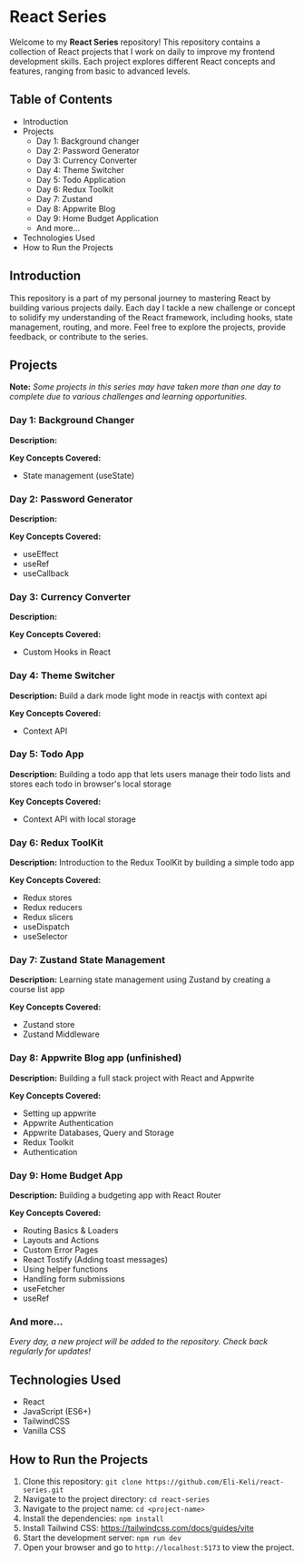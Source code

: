 # React Series

Welcome to my **React Series** repository! This repository contains a collection of React projects that I work on daily to improve my frontend development skills. Each project explores different React concepts and features, ranging from basic to advanced levels.

## Table of Contents
- Introduction
- Projects
  - Day 1: Background changer
  - Day 2: Password Generator
  - Day 3: Currency Converter
  - Day 4: Theme Switcher
  - Day 5: Todo Application
  - Day 6: Redux Toolkit
  - Day 7: Zustand 
  - Day 8: Appwrite Blog
  - Day 9: Home Budget Application 
  - And more...
- Technologies Used
- How to Run the Projects

## Introduction
This repository is a part of my personal journey to mastering React by building various projects daily. Each day I tackle a new challenge or concept to solidify my understanding of the React framework, including hooks, state management, routing, and more. Feel free to explore the projects, provide feedback, or contribute to the series.

## Projects
**Note:** *Some projects in this series may have taken more than one day to complete due to various challenges and learning opportunities.*



### Day 1: Background Changer
**Description:** 

**Key Concepts Covered:**
- State management (useState)

### Day 2: Password Generator
**Description:** 

**Key Concepts Covered:**
- useEffect
- useRef
- useCallback

### Day 3: Currency Converter
**Description:** 

**Key Concepts Covered:**
- Custom Hooks in React

### Day 4: Theme Switcher
**Description:** Build a dark mode light mode in reactjs with context api

**Key Concepts Covered:**
- Context API

### Day 5: Todo App
**Description:** Building a todo app that lets users manage their todo lists and stores each todo in browser's local storage

**Key Concepts Covered:**
- Context API with local storage

### Day 6: Redux ToolKit
**Description:** Introduction to the Redux ToolKit by building a simple todo app

**Key Concepts Covered:**
- Redux stores
- Redux reducers
- Redux slicers
- useDispatch
- useSelector

### Day 7: Zustand State Management
**Description:** Learning state management using Zustand by creating a course list app

**Key Concepts Covered:**
- Zustand store
- Zustand Middleware

### Day 8: Appwrite Blog app (unfinished)
**Description:** Building a full stack project with React and Appwrite

**Key Concepts Covered:**
- Setting up appwrite 
- Appwrite Authentication
- Appwrite Databases, Query and Storage
- Redux Toolkit
- Authentication

### Day 9: Home Budget App
**Description:** Building a budgeting app with React Router

**Key Concepts Covered:**
- Routing Basics & Loaders 
- Layouts and Actions
- Custom Error Pages
- React Tostify (Adding toast messages)
- Using helper functions 
- Handling form submissions
- useFetcher
- useRef

### And more...
*Every day, a new project will be added to the repository. Check back regularly for updates!*

## Technologies Used
- React
- JavaScript (ES6+)
- TailwindCSS
- Vanilla CSS

## How to Run the Projects
1. Clone this repository: `git clone https://github.com/Eli-Keli/react-series.git`
2. Navigate to the project directory: `cd react-series`
2. Navigate to the project name: `cd <project-name>`
3. Install the dependencies: `npm install`
4. Install Tailwind CSS: https://tailwindcss.com/docs/guides/vite
5. Start the development server: `npm run dev`
5. Open your browser and go to `http://localhost:5173` to view the project.

